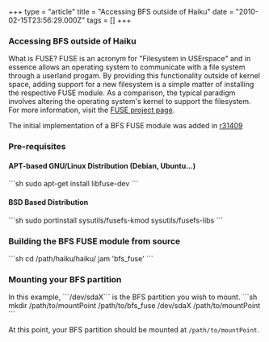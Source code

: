 +++
type = "article"
title = "Accessing BFS outside of Haiku"
date = "2010-02-15T23:56:29.000Z"
tags = []
+++

<h3>Accessing BFS outside of Haiku</h3>
What is FUSE? FUSE is an acronym for "Filesystem in USErspace" and in essence 
allows an operating system to communicate with a file system through a 
userland progam. By providing this functionality outside of kernel space, 
adding support for a new filesystem is a simple matter of installing the 
respective FUSE module. As a comparison, the typical paradigm involves 
altering the operating system's kernel to support the filesystem. 
For more information, visit the <a href="http://fuse.sourceforge.net/">FUSE project page</a>.

The initial implementation of a BFS FUSE module was added in 
<a href="https://dev.haiku-os.org/changeset/31409">r31409</a>

<h3>Pre-requisites</h3>
<a name="linux"></a>
<a name="linux_apt"></a>
<h4>APT-based GNU/Linux Distribution (Debian, Ubuntu...)</h4>
```sh
sudo apt-get install libfuse-dev
```

<a name="bsd"></a>
<h4>BSD Based Distribution</h4>
```sh
sudo portinstall sysutils/fusefs-kmod sysutils/fusefs-libs
```

<h3>Building the BFS FUSE module from source</h3>
```sh
cd /path/haiku/haiku/
jam '<build>bfs_fuse'
```

<h3>Mounting your BFS partition</h3>
In this example, ```/dev/sdaX``` is the BFS partition you wish to mount.
```sh
mkdir /path/to/mountPoint
/path/to/bfs_fuse /dev/sdaX /path/to/mountPoint
```

At this point, your BFS partition should be mounted at ```/path/to/mountPoint```.

